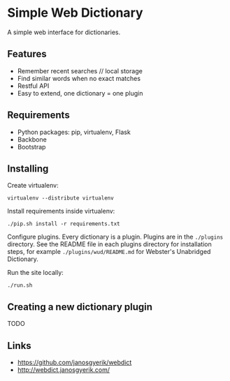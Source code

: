 Simple Web Dictionary
=====================

A simple web interface for dictionaries.

Features
--------

- Remember recent searches // local storage
- Find similar words when no exact matches
- Restful API
- Easy to extend, one dictionary = one plugin

Requirements
------------

- Python packages: pip, virtualenv, Flask
- Backbone
- Bootstrap

Installing
----------

Create virtualenv:

    virtualenv --distribute virtualenv

Install requirements inside virtualenv:

    ./pip.sh install -r requirements.txt

Configure plugins. Every dictionary is a plugin.
Plugins are in the `./plugins` directory.
See the README file in each plugins directory for installation steps,
for example `./plugins/wud/README.md` for Webster's Unabridged Dictionary.

Run the site locally:

    ./run.sh

Creating a new dictionary plugin
--------------------------------

TODO

Links
-----

- https://github.com/janosgyerik/webdict
- http://webdict.janosgyerik.com/
